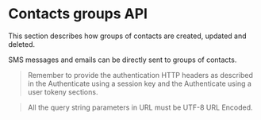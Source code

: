 <h1>Contacts groups API</h1>
<p>This section describes how groups of contacts are created, updated and deleted.</p>
<p>SMS messages and emails can be directly sent to groups of contacts.</p>
<blockquote>Remember to provide the authentication HTTP headers as described in the Authenticate using a session key and the Authenticate using a user tokeny sections.</blockquote>
<blockquote>All the query string parameters in URL must be UTF-8 URL Encoded.</blockquote>